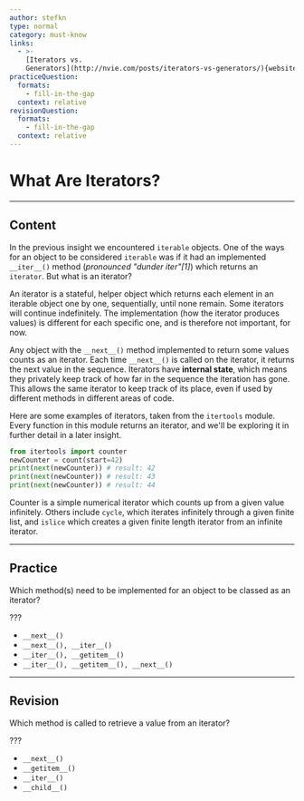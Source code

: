 ```yaml
---
author: stefkn
type: normal
category: must-know
links:
  - >-
    [Iterators vs.
    Generators](http://nvie.com/posts/iterators-vs-generators/){website}
practiceQuestion:
  formats:
    - fill-in-the-gap
  context: relative
revisionQuestion:
  formats:
    - fill-in-the-gap
  context: relative
---
```


# What Are Iterators?


---

## Content

In the previous insight we encountered `iterable` objects. One of the ways for an object to be considered `iterable` was if it had an implemented `__iter__()` method (*pronounced "dunder iter"[1]*) which returns an `iterator`. But what is an iterator?

An iterator is a stateful, helper object which returns each element in an iterable object one by one, sequentially, until none remain. Some iterators will continue indefinitely. The implementation (how the iterator produces values) is different for each specific one, and is therefore not important, for now.

Any object with the `__next__()` method implemented to return some values counts as an iterator. Each time `__next__()` is called on the iterator, it returns the next value in the sequence. Iterators have **internal state**, which means they privately keep track of how far in the sequence the iteration has gone. This allows the same iterator to keep track of its place, even if used by different methods in different areas of code.

Here are some examples of iterators, taken from the `itertools` module. Every function in this module returns an iterator, and we'll be exploring it in further detail in a later insight.

```python
from itertools import counter
newCounter = count(start=42)
print(next(newCounter)) # result: 42
print(next(newCounter)) # result: 43
print(next(newCounter)) # result: 44
```

Counter is a simple numerical iterator which counts up from a given value infinitely. Others include `cycle`, which iterates infinitely through a given finite list, and `islice` which creates a given finite length iterator from an infinite iterator.


---

## Practice

Which method(s) need to be implemented for an object to be classed as an iterator?

???

- `__next__()`
- `__next__(), __iter__()`
- `__iter__(), __getitem__()`
- `__iter__(), __getitem__(), __next__()`


---

## Revision

Which method is called to retrieve a value from an iterator?

???

- `__next__()`
- `__getitem__()`
- `__iter__()`
- `__child__()`
 
